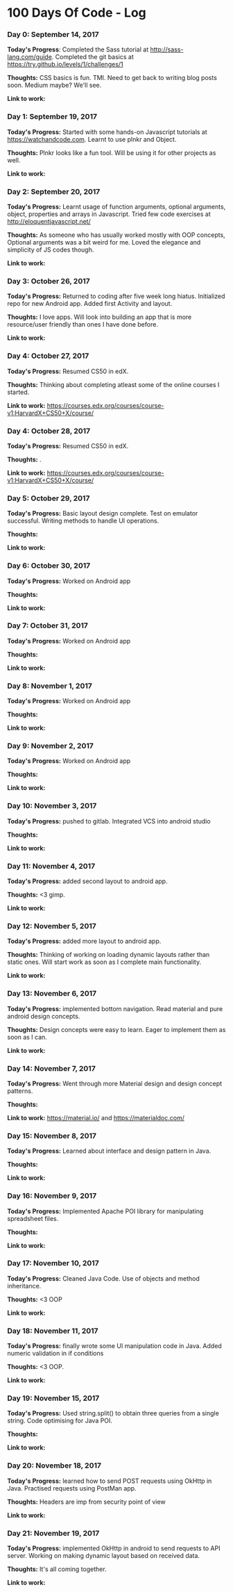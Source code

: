 # 100 Days Of Code - Log

### Day 0: September 14, 2017 

**Today's Progress**: Completed the Sass tutorial at http://sass-lang.com/guide. Completed the git basics at https://try.github.io/levels/1/challenges/1


**Thoughts:** CSS basics is fun. TMI. Need to get back to writing blog posts soon. Medium maybe? We'll see.

**Link to work:**


### Day 1: September 19, 2017

**Today's Progress:** Started with some hands-on Javascript tutorials at https://watchandcode.com. Learnt to use plnkr and Object.

**Thoughts:** Plnkr looks like a fun tool. Will be using it for other projects as well.

**Link to work:**


### Day 2: September 20, 2017

**Today's Progress:** Learnt usage of function arguments, optional arguments, object, properties and arrays in Javascript. Tried few code exercises at http://eloquentjavascript.net/

**Thoughts:** As someone who has usually worked mostly with OOP concepts, Optional arguments was a bit weird for me. Loved the elegance and simplicity of JS codes though.

**Link to work:**


### Day 3: October 26, 2017

**Today's Progress:** Returned to coding after five week long hiatus. Initialized repo for new Android app. Added first Activity and layout.

**Thoughts:** I love apps. Will look into building an app that is more resource/user friendly than ones I have done before. 

**Link to work:**


### Day 4: October 27, 2017

**Today's Progress:** Resumed CS50 in edX.

**Thoughts:** Thinking about completing atleast some of the online courses I started.

**Link to work:** https://courses.edx.org/courses/course-v1:HarvardX+CS50+X/course/

### Day 4: October 28, 2017

**Today's Progress:** Resumed CS50 in edX.

**Thoughts:** .

**Link to work:** https://courses.edx.org/courses/course-v1:HarvardX+CS50+X/course/

### Day 5: October 29, 2017

**Today's Progress:** Basic layout design complete. Test on emulator successful. Writing methods to handle UI operations.

**Thoughts:**

**Link to work:**


### Day 6: October 30, 2017

**Today's Progress:** Worked on Android app

**Thoughts:**

**Link to work:**


### Day 7: October 31, 2017

**Today's Progress:** Worked on Android app

**Thoughts:**

**Link to work:**

### Day 8: November 1, 2017

**Today's Progress:** Worked on Android app

**Thoughts:**

**Link to work:**

### Day 9: November 2, 2017

**Today's Progress:** Worked on Android app

**Thoughts:**

**Link to work:**

### Day 10: November 3, 2017

**Today's Progress:** pushed to gitlab. Integrated VCS into android studio

**Thoughts:**

**Link to work:**


### Day 11: November 4, 2017

**Today's Progress:** added second layout to android app.

**Thoughts:** <3 gimp.

**Link to work:**


### Day 12: November 5, 2017

**Today's Progress:** added more layout to android app. 

**Thoughts:** Thinking of working on loading dynamic layouts rather than static ones. Will start work as soon as I complete main functionality.

**Link to work:**


### Day 13: November 6, 2017

**Today's Progress:** implemented bottom navigation. Read material and pure android design concepts. 

**Thoughts:** Design concepts were easy to learn. Eager to implement them as soon as I can.

**Link to work:**

### Day 14: November 7, 2017

**Today's Progress:** Went through more Material design and design concept patterns. 

**Thoughts:** 

**Link to work:**  https://material.io/ and https://materialdoc.com/


### Day 15: November 8, 2017

**Today's Progress:** Learned about interface and design pattern in Java. 

**Thoughts:** 

**Link to work:**


### Day 16: November 9, 2017

**Today's Progress:** Implemented Apache POI library for manipulating spreadsheet files. 

**Thoughts:** 

**Link to work:**

### Day 17: November 10, 2017

**Today's Progress:** Cleaned Java Code. Use of objects and method inheritance. 

**Thoughts:** <3 OOP

**Link to work:**


### Day 18: November 11, 2017

**Today's Progress:** finally wrote some UI manipulation code in Java. Added numeric validation in if conditions  

**Thoughts:** <3 OOP.

**Link to work:**


### Day 19: November 15, 2017

**Today's Progress:**  Used string.split() to obtain three queries from a single string. Code optimising for Java POI.

**Thoughts:** 

**Link to work:**


### Day 20: November 18, 2017

**Today's Progress:** learned how to send POST requests using OkHttp in Java. Practised requests using PostMan app.

**Thoughts:** Headers are imp from security point of view

**Link to work:**

### Day 21: November 19, 2017

**Today's Progress:** implemented OkHttp in android to send requests to API server. Working on making dynamic layout based on received data.

**Thoughts:** It's all coming together.

**Link to work:**

